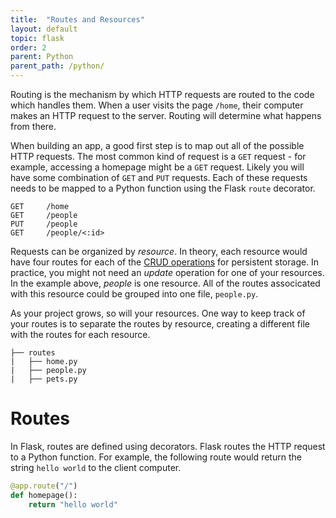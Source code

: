 ```yaml
---
title:  "Routes and Resources"
layout: default
topic: flask
order: 2
parent: Python
parent_path: /python/
---
```


Routing is the mechanism by which HTTP requests are routed to the code which handles them. When a user visits the page `/home`, their computer makes an HTTP request to the server. Routing will determine what happens from there.

When building an app, a good first step is to map out all of the possible HTTP requests. The most common kind of request is a `GET` request - for example, accessing a homepage might be a `GET` request. Likely you will have some combination of `GET` and `PUT` requests. Each of these requests needs to be mapped to a Python function  using the Flask `route` decorator.
```
GET 	/home
GET 	/people
PUT 	/people
GET 	/people/<:id>
```

Requests can be organized by *resource*. In theory, each resource would have four routes for each of the [CRUD operations](https://en.wikipedia.org/wiki/Create,_read,_update_and_delete) for persistent storage. In practice, you might not need an *update* operation for one of your resources. In the example above, *people* is one resource. All of the routes associcated with this resource could be grouped into one file, `people.py`.

As your project grows, so will your resources. One way to keep track of your routes is to separate the routes by resource, creating a different file with the routes for each resource.
```
├── routes
|	├── home.py
|	├── people.py
|	├── pets.py
```

# Routes
In Flask, routes are defined using decorators. Flask routes the HTTP request to a Python function. For example, the following route would return the string `hello world` to the client computer. 

```python
@app.route("/")
def homepage():
    return "hello world"
```